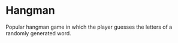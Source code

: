 # Hangman
Popular hangman game in which the player guesses the letters of a randomly generated word.
